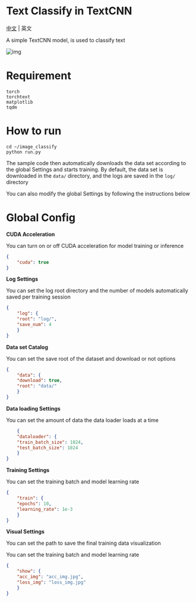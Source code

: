 # Text Classify in TextCNN

[中文](README_cn.md) | 英文

A simple TextCNN model, is used to classify text

![img](asset/TextCNN.png)

# Requirement

```
torch
torchtext
matplotlib
tqdm
```

# How to run

```
cd ~/image_classify
python run.py
```

The sample code then automatically downloads the data set according to the global Settings and starts training. By default, the data set is downloaded in the <code>data/</code> directory, and the logs are saved in the <code>log/</code> directory

You can also modify the global Settings by following the instructions below

# Global Config

**CUDA Acceleration**

You can turn on or off CUDA acceleration for model training or inference

```config.json
{
    "cuda": true
}
```

**Log Settings**

You can set the log root directory and the number of models automatically saved per training session

```config.json
{
    "log": {
    "root": "log/",
    "save_num": 4
    }
}
```

**Data set Catalog**

You can set the save root of the dataset and download or not options

```config.json
{
    "data": {
    "download": true,
    "root": "data/"
    }
}
```

**Data loading Settings**

You can set the amount of data the data loader loads at a time

```config.json
    {
    "dataloader": {
    "train_batch_size": 1024,
    "test_batch_size": 1024
    }
}
```

**Training Settings**

You can set the training batch and model learning rate

```config.json
{
    "train": {
    "epochs": 10,
    "learning_rate": 1e-3
    }
}
```

**Visual Settings**

You can set the path to save the final training data visualization

You can set the training batch and model learning rate

```config.json
{
    "show": {
    "acc_img": "acc_img.jpg",
    "loss_img": "loss_img.jpg"
    }
}
```